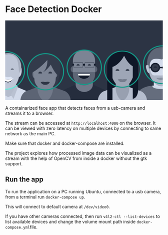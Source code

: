 # Face Detection Docker
![img](https://github.com/vyzboy92/face-detection-docker/blob/master/templates/face.png)

A containarized face app that detects faces from a usb-camera and streams it to a browser.

The stream can be accessed at ```http://localhost:4000``` on the browser. It can be viewed with zero latency on multiple devices by connecting to same network as the main PC.

Make sure that docker and docker-compose are installed.

The project explores how processed image data can be visualized as a stream with the help of OpenCV from inside a docker without the gtk support.

## Run the app

To run the application on a PC running Ubuntu, connected to a usb camera, from a terminal run ```docker-compose up```.

This will connect to default camera at ```/dev/video0```.

If you have other cameras connected, then run ```v4l2-ctl --list-devices``` to list available devices and change the volume mount path inside ```docker-compose.yml```file.
